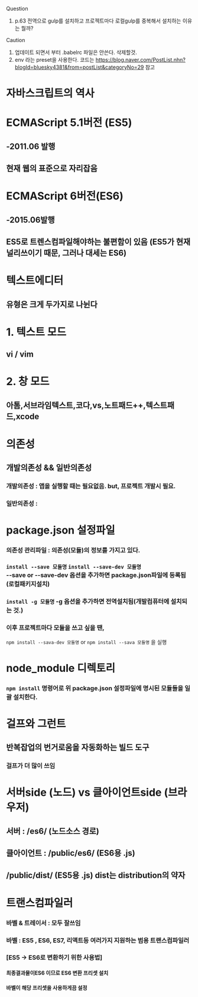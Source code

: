 Question
1. p.63 전역으로 gulp를 설치하고 프로젝트마다 로컬gulp를 중복해서 설치하는 이유는 뭘까?

Caution
1. 업데이트 되면서 부터 .babelrc 파일은 안쓴다. 삭제할것.
2. env 라는 preset을 사용한다. 코드는 https://blog.naver.com/PostList.nhn?blogId=bluesky4381&from=postList&categoryNo=29 참고



자바스크립트의 역사
==================

# ECMAScript 5.1버전 (ES5) 
## -2011.06 발행
## 현재 웹의 표준으로 자리잡음

# ECMAScript 6버전(ES6)
## -2015.06발행
## ES5로 트렌스컴파일해야하는 불편함이 있음 (ES5가 현재 널리쓰이기 때문, 그러나 대세는 ES6)


텍스트에디터
============
## 유형은 크게  두가지로 나뉜다
# 1. 텍스트 모드
## vi / vim
# 2. 창 모드
## 아톰,서브라임텍스트,코다,vs,노트패드++,텍스트패드,xcode


# 의존성
## 개발의존성 && 일반의존성
### 개발의존성 : 앱을 실행할 때는 필요없음. but, 프로젝트 개발시 필요.
### 일반의존성 :

# package.json 설정파일
### 의존성 관리파일 : 의존성(모듈)의 정보를 가지고 있다.
### `install --save 모듈명` `install --save-dev 모듈명`<br> --save or --save-dev 옵션을 추가하면 package.json파일에 등록됨 (로컬패키지설치)
### `install -g 모듈명` -g 옵션을 추가하면 전역설치됨(개발컴퓨터에 설치되는 것.)
### 이후 프로젝트마다 모듈을 쓰고 싶을 땐,<br>
`npm install --sava-dev 모듈명` or `npm install --sava 모듈명` 을 실행



# node_module 디렉토리
### `npm install` 명령어로 위 package.json 설정파일에 명시된 모듈들을 일괄 설치한다.

# 걸프와 그런트
## 반복잡업의 번거로움을 자동화하는 빌드 도구
### 걸프가 더 많이 쓰임

# 서버side (노드) vs 클아이언트side (브라우저)


## 서버       : /es6/ (노드소스 경로)
## 클아이언트 : /public/es6/  (ES6용 .js) 
##              /public/dist/ (ES5용 .js) dist는 distribution의 약자

# 트랜스컴파일러
### 바벨 & 트레이서 : 모두 잘쓰임
### 바벨 : ES5 , ES6, ES7, 리액트등 여러가지 지원하는 범용 트랜스컴파일러
### [ES5 -> ES6로 변환하기 위한 사용법]
#### 최종결과물이ES6 이므로 ES6 변환 프리셋 설치
#### 바벨이 해당 프리셋을 사용하게끔 설정
